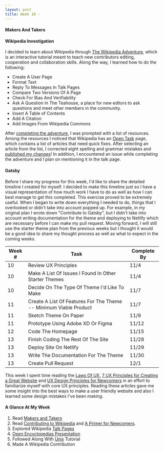 ```yaml
---
layout: post
title: Week 10 - 
---
```


#### Makers And Takers
<!-- 
The article by Dries Buytaert (https://dri.es/balancing-makers-and-takers-to-scale-and-sustain-open-source) raised many interesting and controversial ideas. In your blog for Week 10, include a section entitled Thoughts on "Makers and Takers" by Dries Buytaert in which you discuss the things about this article that you agree with and the things that bother you. Articulate your reasons for each.
-->


#### Wikipedia Investigation
<!--
Write about what you find, or what you discovered and what was hard while investigating Wikipedia's pages.
-->
I decided to learn about Wikipedia through [The Wikipedia Adventure], which is an interactive tutorial meant to teach new contributors editing, cooperation and collaboration skills. Along the way, I learned how to do the following:
- Create A User Page
- Format Text
- Reply To Messages In Talk Pages
- Compare Two Versions Of A Page
- Check For Bias And Verifiability
- Ask A Question In The Teahouse, a place for new editors to ask questions and meet other members in the community.
- Insert A Table of Contents
- Add A Citation
- Add Images From Wikipedia Commons

After [completing the adventure], I was prompted with a list of resources. Among the resources I noticed that Wikipedia has an [Open Task] page, which contains a list of articles that need quick fixes. After selecting an article from the list, I corrected eight spelling and grammar mistakes and [published my changes]! In addition, I encountered an issue while completing the adventure and I plan on mentioning it in the talk page.


#### Gatsby
<!--    
Update your progress on the issues you have isolated in your project. Be detailed and be specific. Provide links to issues, to Pull Requests, to the project. If relevant, provide links to your forked copy of the project if it is in the class organization, or even in your own GitHub account, if that fork has commits or files that pertain to what you are writing. Give a timeline of your progress.
-->

Before I share my progress for this week, I'd like to share the detailed timeline I created for myself. I decided to make this timeline just so I have a visual representation of how much work I have to do as well as how I can best manage to get this completed. This exercise proved to be extremely useful. When I began to write down everything I needed to do, things that I overlooked or didn't take into account popped up. For example, in my original plan I wrote down "Contribute to Gatsby", but I didn't take into account writing documentation for the theme and deploying to Netlify which are necessary before I can make my pull request. Moving forward, I will still use the starter theme plan from the previous weeks but I thought it would be a good idea to share my thought process as well as what to expect in the coming weeks.

Week # | Task | Complete By
------------ | ------------- | -------------
10 | Review UX Principles | 11/4
10 | Make A List Of Issues I Found In Other Starter Themes | 11/4
10 | Decide On The Type Of Theme I'd Like To Make | 11/7
11 | Create A List Of Features For The Theme -- Minimum Viable Product | 11/7
11 | Sketch Theme On Paper | 11/9
11 | Prototype Using Adobe XD Or Figma | 11/12
12 | Code The Homepage | 11/15
13 | Finish Coding The Rest Of The Site | 11/28
13 | Deploy Site On Netlify | 11/29
13 | Write The Documentation For The Theme | 11/30
13 | Create Pull Request | 12/1


This week I spent time reading the [Laws Of UX], [7 UX Principles for Creating a Great Website] and [UX Design Principles for Newcomers] in an effort to familiarize myself with core UX principles. Reading these articles gave me some insight into the best ways to make a user friendly website and also I learned some design mistakes I've been making.

#### A Glance At My Week
1. Read [Makers and Takers]
2. Read [Contributing to Wikipedia] and [A Primer for Newcomers].
3. Explored Wikipedia [Talk Pages]
4. [Open Encyclopedias Presentation]
5. Followed Along With [Unix] Tutorial
6. Made A Wikipedia Contribution 

<!-- L I N K S-->
[Makers and Takers]:https://dri.es/balancing-makers-and-takers-to-scale-and-sustain-open-source

[Contributing To Wikipedia]:https://en.wikipedia.org/wiki/Wikipedia:Contributing_to_Wikipedia#Getting_started
[The Wikipedia Adventure]:https://en.wikipedia.org/wiki/Wikipedia:The_Wikipedia_Adventure
[completing the adventure]:https://en.wikipedia.org/wiki/Wikipedia:TWA/7/End?tour=twa7&step=30
[Open Task]:https://en.wikipedia.org/wiki/Wikipedia:Community_portal/Opentask
[published my changes]:https://en.wikipedia.org/w/index.php?title=Refugees_in_India&diff=prev&oldid=924665749
[A Primer for Newcomers]:https://en.wikipedia.org/wiki/Wikipedia:A_primer_for_newcomers
[Talk Pages]:https://en.wikipedia.org/wiki/Help:Talk_pages

[Open Encyclopedias Presentation]:http://www.compsci.hunter.cuny.edu/~sweiss/course_materials/csci395.86/slides/wikipedia.html
[Unix]:http://www.compsci.hunter.cuny.edu/~sweiss/course_materials/csci395.86/slides/bash_tutorial_01.html#1

[Laws Of UX]:https://lawsofux.com/
[7 UX Principles for Creating a Great Website]:https://www.webdesignerdepot.com/2018/05/7-ux-principles-for-creating-a-great-website/
[UX Design Principles for Newcomers]:https://www.springboard.com/blog/ux-design-principles/